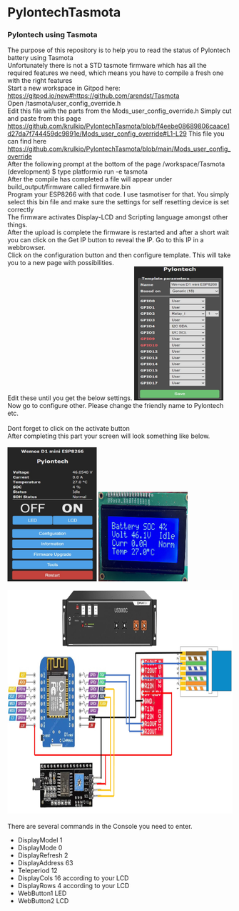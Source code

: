 # PylontechTasmota
### Pylontech using Tasmota

The purpose of this repository is to help you to read the status of Pylontech battery using Tasmota <br />
Unfortunately there is not a STD tasmote firmware which has all the required features we need, which means you have to compile a fresh one with the right features <br />
Start a new workspace in Gitpod here: https://gitpod.io/new#https://github.com/arendst/Tasmota <br />
Open /tasmota/user_config_override.h <br />
Edit this file with the parts from the Mods_user_config_override.h Simply cut and paste from this page<br />
https://github.com/krulkip/PylontechTasmota/blob/f4eebe08689806caace1d27da7f744459dc9891e/Mods_user_config_override#L1-L29
This file you can find here https://github.com/krulkip/PylontechTasmota/blob/main/Mods_user_config_override <br />
After the following prompt at the bottom of the page /workspace/Tasmota (development) $ type platformio run -e tasmota <br />
After the compile has completed a file will appear under build_output/firmware called firmware.bin<br />
Program your ESP8266 with that code. I use tasmotiser for that. You simply select this bin file and make sure the settings for self resetting device is set correctly <br />
The firmware activates Display-LCD and Scripting language amongst other things. <br />
After the upload is complete the firmware is restarted and after a short wait you can click on the Get IP button to reveal the IP.
Go to this IP in a webbrowser.<br />
Click on the configuration button and then configure template. This will take you to a new page with possibilities. <br />
Edit these until you get the below settings.
<img src="/Tasmota10.jpg" width="200" height="300">
Now go to configure other. Please change the friendly name to Pylontech etc. <br /> <br />
Dont forget to click on the activate button <br />
After completing this part your screen will look something like below. <br /> <br />
<img src="/Tasmota7.jpg" width="200" height="300">
<img src="/PylontechLCD.jpg" width="200" height="200"><br /><br />
<img src="/PylontechSchematic.jpg" width="1000" height="500"><br /><br />
There are several commands in the Console you need to enter.
 - DisplayModel 1
 - DisplayMode 0
 - DisplayRefresh 2
 - DisplayAddress 63
 - Teleperiod 12
 - DisplayCols 16 according to your LCD
 - DisplayRows 4  according to your LCD
 - WebButton1 LED
 - WebButton2 LCD
